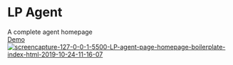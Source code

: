 # LP Agent
 A complete agent homepage
<br>
<a href="#" target="_blank">Demo</a> 
<br>
<a href="https://imgur.com/a/0kXcbUR" target="_blank"><img src="https://i.imgur.com/W3lM1PT.jpg" alt="screencapture-127-0-0-1-5500-LP-agent-page-homepage-boilerplate-index-html-2019-10-24-11-16-07" border="0"></a>


